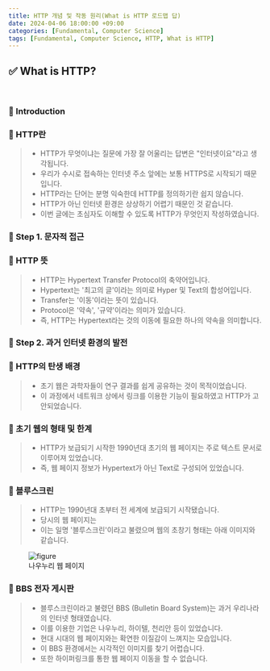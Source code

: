 ```yaml
---
title: HTTP 개념 및 작동 원리(What is HTTP 로드맵 답)
date: 2024-04-06 18:00:00 +09:00
categories: [Fundamental, Computer Science]
tags: [Fundamental, Computer Science, HTTP, What is HTTP]
---
```


<!-- 2024-03-03 글 작성 시작; 2099-01-01 페이지 호출 필요 -->
## ✅ What is HTTP?

<br>

### 🔔 Introduction
### 📌 HTTP란
> - HTTP가 무엇이냐는 질문에 가장 잘 어울리는 답변은 "인터넷이요"라고 생각됩니다.
> - 우리가 수시로 접속하는 인터넷 주소 앞에는 보통 HTTPS로 시작되기 때문입니다.
> - HTTP라는 단어는 분명 익숙한데 HTTP를 정의하기란 쉽지 않습니다.
> - HTTP가 아닌 인터넷 환경은 상상하기 어렵기 때문인 것 같습니다.
> - 이번 글에는 초심자도 이해할 수 있도록 HTTP가 무엇인지 작성하였습니다.

### 🔔 Step 1. 문자적 접근
### 📌 HTTP 뜻
> - HTTP는 Hypertext Transfer Protocol의 축약어입니다.
> - Hypertext는 '최고의 글'이라는 의미로 Hyper 및 Text의 합성어입니다.
> - Transfer는 '이동'이라는 뜻이 있습니다.
> - Protocol은 '약속', '규약'이라는 의미가 있습니다.
> - 즉, HTTP는 Hypertext라는 것의 이동에 필요한 하나의 약속을 의미합니다.

### 🔔 Step 2. 과거 인터넷 환경의 발전
### 📌 HTTP의 탄생 배경
> - 초기 웹은 과학자들이 연구 결과를 쉽게 공유하는 것이 목적이었습니다.
> - 이 과정에서 네트워크 상에서 링크를 이용한 기능이 필요하였고 HTTP가 고안되었습니다.

### 📌 초기 웹의 형태 및 한계
> - HTTP가 보급되기 시작한 1990년대 초기의 웹 페이지는 주로 텍스트 문서로 이루어져 있었습니다.
> - 즉, 웹 페이지 정보가 Hypertext가 아닌 Text로 구성되어 있었습니다.

### 📌 블루스크린
> - HTTP는 1990년대 초부터 전 세계에 보급되기 시작됐습니다.
> - 당시의 웹 페이지는 
> - 이는 일명 '블루스크린'이라고 불렸으며 웹의 초창기 형태는 아래 이미지와 같습니다.

<figure>
    <img src="https://github.com/Kim-src/Images/assets/150884526/74f42719-d2cb-4b19-8175-820a5ff6022c" class="img" alt="figure">
    <figcaption>나우누리 웹 페이지</figcaption>
</figure>

### 📌 BBS 전자 게시판
> - 블루스크린이라고 불렸던 BBS (Bulletin Board System)는 과거 우리나라의 인터넷 형태였습니다.
> - 이를 이용한 기업은 나우누리, 하이텔, 천리안 등이 있었습니다.
> - 현대 시대의 웹 페이지와는 확연한 이질감이 느껴지는 모습입니다.
> - 이 BBS 환경에서는 시각적인 이미지를 찾기 어렵습니다.
> - 또한 하이퍼링크를 통한 웹 페이지 이동을 할 수 없습니다.





<br>


<br>
<br>
<br>
